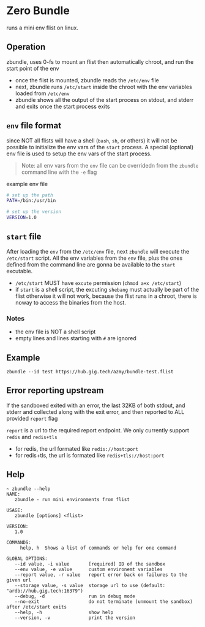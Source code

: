 # Zero Bundle
runs a mini env flist on linux.

## Operation
zbundle, uses 0-fs to mount an flist then automatically chroot, and run the start point of the env
- once the flist is mounted, zbundle reads the `/etc/env` file
- next, zbundle runs `/etc/start` inside the chroot with the env variables loaded from `/etc/env`
- zbundle shows all the output of the start process on stdout, and stderr and exits once the start process exits

## `env` file format
since NOT all flists will have a shell (`bash`, `sh`, or others) it will not be possible to initialize the
env vars of the `start` process. A special (optional) env file is used to setup the env vars of the start process.

> Note: all env vars from the `env` file can be overridedn from the `zbundle` command line with the `-e` flag

example env file
```bash
# set up the path
PATH=/bin:/usr/bin

# set up the version
VERSION=1.0
```

## `start` file
After loading the `env` from the `/etc/env` file, next `zbundle` will execute the `/etc/start` script.
All the env variables from the `env` file, plus the ones defined from the command line are gonna be available
to the `start` excutable.

- `/etc/start` MUST have `excute` permission (`chmod a+x /etc/start`)
- if `start` is a shell script, the excuting `shebang` must actually be part of the flist otherwise it will not work, because the flist
runs in a chroot, there is noway to access the binaries from the host.

### Notes
- the env file is NOT a shell script
- empty lines and lines starting with `#` are ignored

## Example
```
zbundle --id test https://hub.gig.tech/azmy/bundle-test.flist
```

## Error reporting upstream
If the sandboxed exited with an error, the last 32KB of both stdout, and stderr and collected
along with the exit error, and then reported to ALL provided `report` flag

`report` is a url to the required report endpoint. We only currently support `redis` and `redis+tls`

- for redis, the url formated like `redis://host:port`
- for redis+tls, the url is formated like `redis+tls://host:port`

## Help

```
~ zbundle --help
NAME:
   zbundle - run mini environments from flist

USAGE:
   zbundle [options] <flist>

VERSION:
   1.0

COMMANDS:
     help, h  Shows a list of commands or help for one command

GLOBAL OPTIONS:
   --id value, -i value       [required] ID of the sandbox
   --env value, -e value      custom environemt variables
   --report value, -r value   report error back on failures to the given url
   --storage value, -s value  storage url to use (default: "ardb://hub.gig.tech:16379")
   --debug, -d                run in debug mode
   --no-exit                  do not terminate (unmount the sandbox) after /etc/start exits
   --help, -h                 show help
   --version, -v              print the version
```